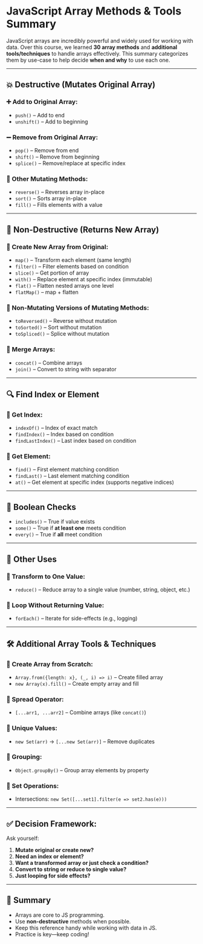 # JavaScript Array Methods & Tools Summary

JavaScript arrays are incredibly powerful and widely used for working with data. Over this course, we learned **30 array methods** and **additional tools/techniques** to handle arrays effectively. This summary categorizes them by use-case to help decide **when and why** to use each one.

---

## 💥 Destructive (Mutates Original Array)

### ➕ Add to Original Array:

- `push()` – Add to end
- `unshift()` – Add to beginning

### ➖ Remove from Original Array:

- `pop()` – Remove from end
- `shift()` – Remove from beginning
- `splice()` – Remove/replace at specific index

### 🔄 Other Mutating Methods:

- `reverse()` – Reverses array in-place
- `sort()` – Sorts array in-place
- `fill()` – Fills elements with a value

---

## 🧪 Non-Destructive (Returns New Array)

### 📍 Create New Array from Original:

- `map()` – Transform each element (same length)
- `filter()` – Filter elements based on condition
- `slice()` – Get portion of array
- `with()` – Replace element at specific index (immutable)
- `flat()` – Flatten nested arrays one level
- `flatMap()` – map + flatten

### 🔁 Non-Mutating Versions of Mutating Methods:

- `toReversed()` – Reverse without mutation
- `toSorted()` – Sort without mutation
- `toSpliced()` – Splice without mutation

### 🔗 Merge Arrays:

- `concat()` – Combine arrays
- `join()` – Convert to string with separator

---

## 🔍 Find Index or Element

### 📌 Get Index:

- `indexOf()` – Index of exact match
- `findIndex()` – Index based on condition
- `findLastIndex()` – Last index based on condition

### 🔎 Get Element:

- `find()` – First element matching condition
- `findLast()` – Last element matching condition
- `at()` – Get element at specific index (supports negative indices)

---

## 🔘 Boolean Checks

- `includes()` – True if value exists
- `some()` – True if **at least one** meets condition
- `every()` – True if **all** meet condition

---

## 🔄 Other Uses

### 🧮 Transform to One Value:

- `reduce()` – Reduce array to a single value (number, string, object, etc.)

### 🔁 Loop Without Returning Value:

- `forEach()` – Iterate for side-effects (e.g., logging)

---

## 🛠️ Additional Array Tools & Techniques

### 🔢 Create Array from Scratch:

- `Array.from({length: x}, (_, i) => i)` – Create filled array
- `new Array(x).fill()` – Create empty array and fill

### 🧩 Spread Operator:

- `[...arr1, ...arr2]` – Combine arrays (like `concat()`)

### 🔁 Unique Values:

- `new Set(arr)` → `[...new Set(arr)]` – Remove duplicates

### 🔀 Grouping:

- `Object.groupBy()` – Group array elements by property

### 📐 Set Operations:

- Intersections: `new Set([...set1].filter(e => set2.has(e)))`

---

## ✅ Decision Framework:

Ask yourself:

1. **Mutate original or create new?**
2. **Need an index or element?**
3. **Want a transformed array or just check a condition?**
4. **Convert to string or reduce to single value?**
5. **Just looping for side effects?**

---

## 🎉 Summary

- Arrays are core to JS programming.
- Use **non-destructive** methods when possible.
- Keep this reference handy while working with data in JS.
- Practice is key—keep coding!
